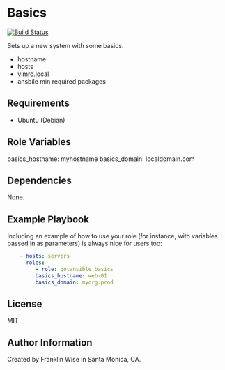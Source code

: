 Basics
=========

[![Build Status](https://travis-ci.org/gotansible/basics.svg)](https://travis-ci.org/gotansible/basics)

Sets up a new system with some basics.

* hostname
* hosts
* vimrc.local
* ansbile min required packages

Requirements
------------

* Ubuntu (Debian)

Role Variables
--------------

basics_hostname: myhostname
basics_domain: localdomain.com

Dependencies
------------

None.

Example Playbook
----------------

Including an example of how to use your role (for instance, with variables passed in as parameters) is always nice for users too:

```yaml
    - hosts: servers
      roles:
         - role: gotansible.basics
		 basics_hostname: web-01
		 basics_domain: myorg.prod
```

License
-------

MIT

Author Information
------------------

Created by Franklin Wise in Santa Monica, CA.
